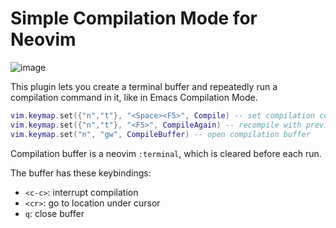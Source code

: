 # Simple Compilation Mode for Neovim
![image](https://github.com/user-attachments/assets/6e5996b0-67fe-4ff9-adbd-837cc9798553)

This plugin lets you create a terminal buffer and repeatedly run a compilation command in it, like in Emacs Compilation Mode.

```lua
vim.keymap.set({"n","t"}, "<Space><F5>", Compile) -- set compilation command and compile
vim.keymap.set({"n","t"}, "<F5>", CompileAgain) -- recompile with previous command if it's set; otherwise set the command and compile
vim.keymap.set("n", "gw", CompileBuffer) -- open compilation buffer
```
Compilation buffer is a neovim `:terminal`, which is cleared before each run.

The buffer has these keybindings:
* `<c-c>`: interrupt compilation
* `<cr>`: go to location under cursor
* `q`: close buffer
